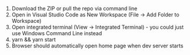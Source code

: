 1. Download the ZIP or pull the repo via command line
2. Open in Visual Studio Code as New Workspace (File -> Add Folder to Workspace)
3. Open integrated terminal (View -> Integrated Terminal) - you could just use Windows Command Line instead
4. yarn && yarn start
5. Browser should automatically open home page when dev server starts
